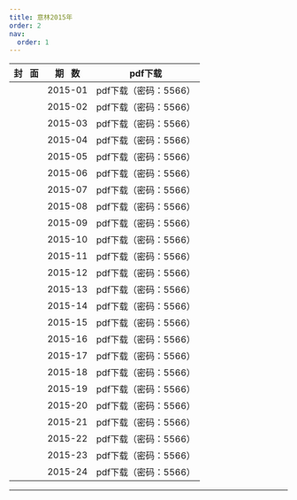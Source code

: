 ```yaml
---
title: 意林2015年
order: 2
nav:
  order: 1
---
```

| 封   面 | 期   数 |        pdf下载        |
| :-------: | :-------: | :-------------------: |
|          |  2015-01  | pdf下载（密码：5566） |
|          |  2015-02  | pdf下载（密码：5566） |
|          |  2015-03  | pdf下载（密码：5566） |
|          |  2015-04  | pdf下载（密码：5566） |
|          |  2015-05  | pdf下载（密码：5566） |
|          |  2015-06  | pdf下载（密码：5566） |
|          |  2015-07  | pdf下载（密码：5566） |
|          |  2015-08  | pdf下载（密码：5566） |
|          |  2015-09  | pdf下载（密码：5566） |
|          |  2015-10  | pdf下载（密码：5566） |
|          |  2015-11  | pdf下载（密码：5566） |
|          |  2015-12  | pdf下载（密码：5566） |
|          |  2015-13  | pdf下载（密码：5566） |
|          |  2015-14  | pdf下载（密码：5566） |
|          |  2015-15  | pdf下载（密码：5566） |
|          |  2015-16  | pdf下载（密码：5566） |
|          |  2015-17  | pdf下载（密码：5566） |
|          |  2015-18  | pdf下载（密码：5566） |
|          |  2015-19  | pdf下载（密码：5566） |
|          |  2015-20  | pdf下载（密码：5566） |
|          |  2015-21  | pdf下载（密码：5566） |
|          |  2015-22  | pdf下载（密码：5566） |
|          |  2015-23  | pdf下载（密码：5566） |
|          |  2015-24  | pdf下载（密码：5566） |

---
